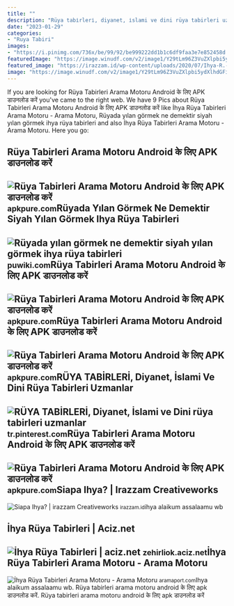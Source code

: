 ```yaml
---
title: ""
description: "Rüya tabi̇rleri̇, diyanet, i̇slami ve dini rüya tabirleri uzmanlar"
date: "2023-01-29"
categories:
- "Ruya Tabiri"
images:
- "https://i.pinimg.com/736x/be/99/92/be999222dd1b1c6df9faa3e7e852458d.jpg"
featuredImage: "https://image.winudf.com/v2/image1/Y29tLm96Z3VuZXlpbi5ydXlhdGFiaXJsZXJpX3NjcmVlbl80XzE2ODU3MTY1MjJfMDQy/screen-4.jpg?fakeurl=1&amp;type=.jpg"
featured_image: "https://irazzam.id/wp-content/uploads/2020/07/Ihya-R.-Azzam.jpg"
image: "https://image.winudf.com/v2/image1/Y29tLm96Z3VuZXlpbi5ydXlhdGFiaXJsZXJpX3NjcmVlbl8wXzE2ODU3MTY1MTZfMDc2/screen-0.jpg?fakeurl=1&amp;type=.jpg"
---
```


If you are looking for Rüya Tabirleri Arama Motoru Android के लिए APK डाउनलोड करें you've came to the right web. We have 9 Pics about Rüya Tabirleri Arama Motoru Android के लिए APK डाउनलोड करें like İhya Rüya Tabirleri Arama Motoru - Arama Motoru, Rüyada yılan görmek ne demektir siyah yılan görmek ihya rüya tabirleri and also İhya Rüya Tabirleri Arama Motoru - Arama Motoru. Here you go:

Rüya Tabirleri Arama Motoru Android के लिए APK डाउनलोड करें
-----------------------------------------------------------

 ![Rüya Tabirleri Arama Motoru Android के लिए APK डाउनलोड करें](https://image.winudf.com/v2/image1/Y29tLm96Z3VuZXlpbi5ydXlhdGFiaXJsZXJpX3NjcmVlbl8wXzE2ODU3MTY1MTZfMDc2/screen-0.jpg?fakeurl=1&type=.jpg) <small>apkpure.com</small>Rüyada Yılan Görmek Ne Demektir Siyah Yılan Görmek Ihya Rüya Tabirleri
----------------------------------------------------------------------

 ![Rüyada yılan görmek ne demektir siyah yılan görmek ihya rüya tabirleri](https://puwiki.com/wp-content/uploads/2020/02/yilan.jpg) <small>puwiki.com</small>Rüya Tabirleri Arama Motoru Android के लिए APK डाउनलोड करें
-----------------------------------------------------------

 ![Rüya Tabirleri Arama Motoru Android के लिए APK डाउनलोड करें](https://image.winudf.com/v2/image1/Y29tLm96Z3VuZXlpbi5ydXlhdGFiaXJsZXJpX3NjcmVlbl8zXzE2ODU3MTY1MjJfMDk2/screen-3.jpg?fakeurl=1&type=.jpg) <small>apkpure.com</small>Rüya Tabirleri Arama Motoru Android के लिए APK डाउनलोड करें
-----------------------------------------------------------

 ![Rüya Tabirleri Arama Motoru Android के लिए APK डाउनलोड करें](https://image.winudf.com/v2/image1/Y29tLm96Z3VuZXlpbi5ydXlhdGFiaXJsZXJpX3NjcmVlbl80XzE2ODU3MTY1MjJfMDQy/screen-4.jpg?fakeurl=1&type=.jpg) <small>apkpure.com</small>RÜYA TABİRLERİ, Diyanet, İslami Ve Dini Rüya Tabirleri Uzmanlar
---------------------------------------------------------------

 ![RÜYA TABİRLERİ, Diyanet, İslami ve Dini rüya tabirleri uzmanlar](https://i.pinimg.com/736x/be/99/92/be999222dd1b1c6df9faa3e7e852458d.jpg) <small>tr.pinterest.com</small>Rüya Tabirleri Arama Motoru Android के लिए APK डाउनलोड करें
-----------------------------------------------------------

 ![Rüya Tabirleri Arama Motoru Android के लिए APK डाउनलोड करें](https://image.winudf.com/v2/image1/Y29tLm96Z3VuZXlpbi5ydXlhdGFiaXJsZXJpX3NjcmVlbl8yXzE2ODU3MTY1MThfMDky/screen-2.jpg?fakeurl=1&type=.jpg) <small>apkpure.com</small>Siapa Ihya? | Irazzam Creativeworks
-----------------------------------

 ![Siapa Ihya? | irazzam Creativeworks](https://irazzam.id/wp-content/uploads/2020/07/Ihya-R.-Azzam.jpg) <small>irazzam.id</small>ihya alaikum assalaamu wb

İhya Rüya Tabirleri | Aciz.net
------------------------------

 ![İhya Rüya Tabirleri | aciz.net](https://www.aciz.net/rsm/sub/zehirliok/ihya-ruya-tabirleri.jpg) <small>zehirliok.aciz.net</small>İhya Rüya Tabirleri Arama Motoru - Arama Motoru
-----------------------------------------------

 ![İhya Rüya Tabirleri Arama Motoru - Arama Motoru](https://aramaport.com/wp-content/uploads/2023/01/Ihya-Ruya-Tabirleri-Yilan-Gormek-1.jpg) <small>aramaport.com</small>Ihya alaikum assalaamu wb. Rüya tabirleri arama motoru android के लिए apk डाउनलोड करें. Rüya tabirleri arama motoru android के लिए apk डाउनलोड करें
